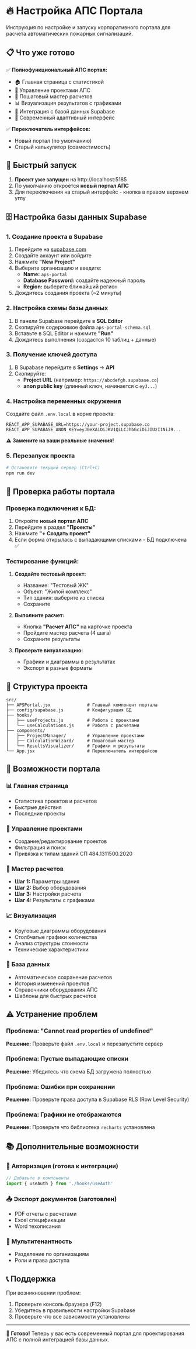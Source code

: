 # 🔥 Настройка АПС Портала

Инструкция по настройке и запуску корпоративного портала для расчета автоматических пожарных сигнализаций.

## 📋 Что уже готово

✅ **Полнофункциональный АПС портал:**
- 🏠 Главная страница с статистикой
- 📁 Управление проектами АПС
- 🧮 Пошаговый мастер расчетов
- 📊 Визуализация результатов с графиками
- 💾 Интеграция с базой данных Supabase
- 🎨 Современный адаптивный интерфейс

✅ **Переключатель интерфейсов:**
- Новый портал (по умолчанию)
- Старый калькулятор (совместимость)

## 🚀 Быстрый запуск

1. **Проект уже запущен** на http://localhost:5185
2. По умолчанию откроется **новый портал АПС**
3. Для переключения на старый интерфейс - кнопка в правом верхнем углу

## 🗄️ Настройка базы данных Supabase

### 1. Создание проекта в Supabase

1. Перейдите на [supabase.com](https://supabase.com)
2. Создайте аккаунт или войдите
3. Нажмите **"New Project"**
4. Выберите организацию и введите:
   - **Name:** `aps-portal`
   - **Database Password:** создайте надежный пароль
   - **Region:** выберите ближайший регион
5. Дождитесь создания проекта (~2 минуты)

### 2. Настройка схемы базы данных

1. В панели Supabase перейдите в **SQL Editor**
2. Скопируйте содержимое файла `aps-portal-schema.sql`
3. Вставьте в SQL Editor и нажмите **"Run"**
4. Дождитесь выполнения (создастся 10 таблиц + данные)

### 3. Получение ключей доступа

1. В Supabase перейдите в **Settings** → **API**
2. Скопируйте:
   - **Project URL** (например: `https://abcdefgh.supabase.co`)
   - **anon public key** (длинный ключ, начинается с `eyJ...`)

### 4. Настройка переменных окружения

Создайте файл `.env.local` в корне проекта:

```env
REACT_APP_SUPABASE_URL=https://your-project.supabase.co
REACT_APP_SUPABASE_ANON_KEY=eyJ0eXAiOiJKV1QiLCJhbGciOiJIUzI1NiJ9...
```

**⚠️ Замените на ваши реальные значения!**

### 5. Перезапуск проекта

```bash
# Остановите текущий сервер (Ctrl+C)
npm run dev
```

## 🎯 Проверка работы портала

### Проверка подключения к БД:

1. Откройте **новый портал АПС**
2. Перейдите в раздел **"Проекты"**
3. Нажмите **"+ Создать проект"**
4. Если форма открылась с выпадающими списками - БД подключена ✅

### Тестирование функций:

1. **Создайте тестовый проект:**
   - Название: "Тестовый ЖК"
   - Объект: "Жилой комплекс"
   - Тип здания: выберите из списка
   - Сохраните

2. **Выполните расчет:**
   - Кнопка **"Расчет АПС"** на карточке проекта
   - Пройдите мастер расчета (4 шага)
   - Сохраните результаты

3. **Проверьте визуализацию:**
   - Графики и диаграммы в результатах
   - Экспорт в разные форматы

## 🔧 Структура проекта

```
src/
├── APSPortal.jsx              # Главный компонент портала
├── config/supabase.js         # Конфигурация БД
├── hooks/
│   ├── useProjects.js         # Работа с проектами
│   └── useCalculations.js     # Работа с расчетами
├── components/
│   ├── ProjectManager/        # Управление проектами
│   ├── CalculationWizard/     # Пошаговый мастер
│   └── ResultsVisualizer/     # Графики и результаты
└── App.jsx                    # Переключатель интерфейсов
```

## 🎨 Возможности портала

### 📊 **Главная страница**
- Статистика проектов и расчетов
- Быстрые действия
- Последние проекты

### 📁 **Управление проектами**
- Создание/редактирование проектов
- Фильтрация и поиск
- Привязка к типам зданий СП 484.1311500.2020

### 🧮 **Мастер расчетов**
- **Шаг 1:** Параметры здания
- **Шаг 2:** Выбор оборудования
- **Шаг 3:** Настройки расчета
- **Шаг 4:** Результаты с графиками

### 📈 **Визуализация**
- Круговые диаграммы оборудования
- Столбчатые графики количества
- Анализ структуры стоимости
- Технические характеристики

### 💾 **База данных**
- Автоматическое сохранение расчетов
- История изменений проектов
- Справочники оборудования АПС
- Шаблоны для быстрых расчетов

## ⚠️ Устранение проблем

### Проблема: "Cannot read properties of undefined"
**Решение:** Проверьте файл `.env.local` и перезапустите сервер

### Проблема: Пустые выпадающие списки
**Решение:** Убедитесь что схема БД загружена полностью

### Проблема: Ошибки при сохранении
**Решение:** Проверьте права доступа в Supabase RLS (Row Level Security)

### Проблема: Графики не отображаются
**Решение:** Проверьте что библиотека `recharts` установлена

## 📚 Дополнительные возможности

### 🔐 **Авторизация (готова к интеграции)**
```javascript
// Добавьте в компоненты
import { useAuth } from './hooks/useAuth'
```

### 📤 **Экспорт документов (заготовлен)**
- PDF отчеты с расчетами
- Excel спецификации
- Word техописания

### 🏢 **Мультитенантность**
- Разделение по организациям
- Роли и права доступа

## 📞 Поддержка

При возникновении проблем:
1. Проверьте консоль браузера (F12)
2. Убедитесь в правильности настройки Supabase
3. Проверьте что все зависимости установлены

---

🎉 **Готово!** Теперь у вас есть современный портал для проектирования АПС с полной интеграцией базы данных.